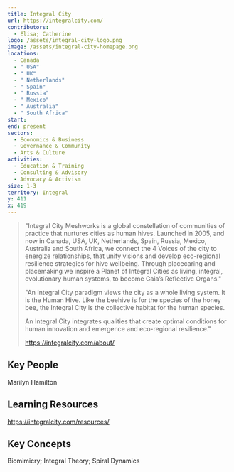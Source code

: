 ```yaml
---
title: Integral City
url: https://integralcity.com/
contributors:
  - Elisa; Catherine
logo: /assets/integral-city-logo.png
image: /assets/integral-city-homepage.png
locations:
  - Canada
  - " USA"
  - " UK"
  - " Netherlands"
  - " Spain"
  - " Russia"
  - " Mexico"
  - " Australia"
  - " South Africa"
start: 
end: present
sectors:
  - Economics & Business
  - Governance & Community
  - Arts & Culture
activities:
  - Education & Training
  - Consulting & Advisory
  - Advocacy & Activism
size: 1-3
territory: Integral
y: 411
x: 419
---
```

> "Integral City Meshworks is a global constellation of communities of practice that nurtures cities as human hives. Launched in 2005, and now in Canada, USA, UK, Netherlands, Spain, Russia, Mexico, Australia and South Africa, we connect the 4 Voices of the city to energize relationships, that unify visions and develop eco-regional resilience strategies for hive wellbeing. Through placecaring and placemaking we inspire a Planet of Integral Cities as living, integral, evolutionary human systems, to become Gaia’s Reflective Organs."
> 
> "An Integral City paradigm views the city as a whole living system. It is the Human Hive. Like the beehive is for the species of the honey bee, the Integral City is the collective habitat for the human species.
> 
> An Integral City integrates qualities that create optimal conditions for human innovation and emergence and eco-regional resilience."
> 
> https://integralcity.com/about/

## Key People

Marilyn Hamilton

## Learning Resources

https://integralcity.com/resources/

## Key Concepts

Biomimicry; Integral Theory; Spiral Dynamics
